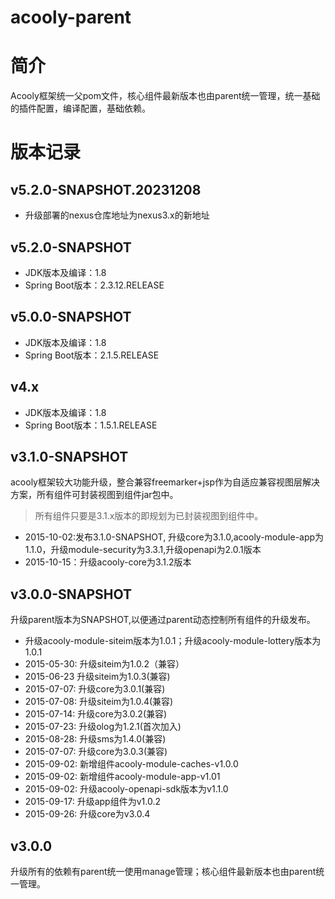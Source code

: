 acooly-parent
============
# 简介
Acooly框架统一父pom文件，核心组件最新版本也由parent统一管理，统一基础的插件配置，编译配置，基础依赖。
# 版本记录

## v5.2.0-SNAPSHOT.20231208

* 升级部署的nexus仓库地址为nexus3.x的新地址

## v5.2.0-SNAPSHOT

* JDK版本及编译：1.8
* Spring Boot版本：2.3.12.RELEASE

## v5.0.0-SNAPSHOT

* JDK版本及编译：1.8
* Spring Boot版本：2.1.5.RELEASE

## v4.x

* JDK版本及编译：1.8
* Spring Boot版本：1.5.1.RELEASE

## v3.1.0-SNAPSHOT

acooly框架较大功能升级，整合兼容freemarker+jsp作为自适应兼容视图层解决方案，所有组件可封装视图到组件jar包中。

> 所有组件只要是3.1.x版本的即规划为已封装视图到组件中。

* 2015-10-02:发布3.1.0-SNAPSHOT, 升级core为3.1.0,acooly-module-app为1.1.0，升级module-security为3.3.1,升级openapi为2.0.1版本
* 2015-10-15：升级acooly-core为3.1.2版本

## v3.0.0-SNAPSHOT

升级parent版本为SNAPSHOT,以便通过parent动态控制所有组件的升级发布。

* 升级acooly-module-siteim版本为1.0.1；升级acooly-module-lottery版本为1.0.1
* 2015-05-30: 升级siteim为1.0.2（兼容）
* 2015-06-23 升级siteim为1.0.3(兼容)
* 2015-07-07: 升级core为3.0.1(兼容)
* 2015-07-08: 升级siteim为1.0.4(兼容)
* 2015-07-14: 升级core为3.0.2(兼容)
* 2015-07-23: 升级olog为1.2.1(首次加入)
* 2015-08-28: 升级sms为1.4.0(兼容)
* 2015-07-07: 升级core为3.0.3(兼容)
* 2015-09-02: 新增组件acooly-module-caches-v1.0.0
* 2015-09-02: 新增组件acooly-module-app-v1.01
* 2015-09-02: 升级acooly-openapi-sdk版本为v1.1.0
* 2015-09-17: 升级app组件为v1.0.2
* 2015-09-26: 升级core为v3.0.4

## v3.0.0

升级所有的依赖有parent统一使用manage管理；核心组件最新版本也由parent统一管理。
